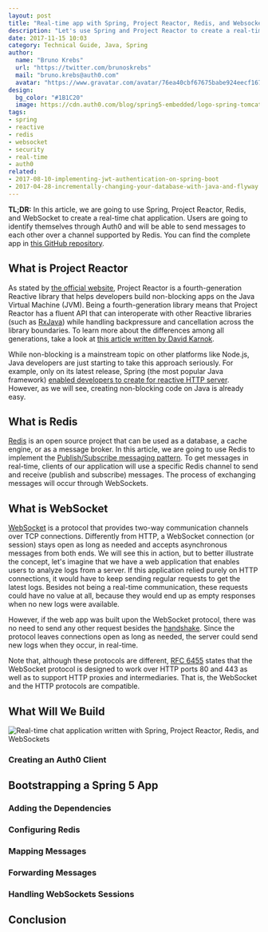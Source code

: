 ```yaml
---
layout: post
title: "Real-time app with Spring, Project Reactor, Redis, and Websockets"
description: "Let's use Spring and Project Reactor to create a real-time chat application."
date: 2017-11-15 10:03
category: Technical Guide, Java, Spring
author:
  name: "Bruno Krebs"
  url: "https://twitter.com/brunoskrebs"
  mail: "bruno.krebs@auth0.com"
  avatar: "https://www.gravatar.com/avatar/76ea40cbf67675babe924eecf167b9b8?s=60"
design:
  bg_color: "#1B1C20"
  image: https://cdn.auth0.com/blog/spring5-embedded/logo-spring-tomcat-gradle.png
tags:
- spring
- reactive
- redis
- websocket
- security
- real-time
- auth0
related:
- 2017-08-10-implementing-jwt-authentication-on-spring-boot
- 2017-04-28-incrementally-changing-your-database-with-java-and-flyway
---
```


**TL;DR:** In this article, we are going to use Spring, Project Reactor, Redis, and WebSocket to create a real-time chat application. Users are going to identify themselves through Auth0 and will be able to send messages to each other over a channel supported by Redis. You can find the complete app in [this GitHub repository](https://github.com/auth0-blog/spring-reactive-websocket).

## What is Project Reactor

As stated by [the official website](https://projectreactor.io/), Project Reactor is a fourth-generation Reactive library that helps developers build non-blocking apps on the Java Virtual Machine (JVM). Being a fourth-generation library means that Project Reactor has a fluent API that can interoperate with other Reactive libraries (such as [RxJava](https://github.com/ReactiveX/RxJava)) while handling backpressure and cancellation across the library boundaries. To learn more about the differences among all generations, take a look at [this article written by David Karnok](https://akarnokd.blogspot.com.br/2016/03/operator-fusion-part-1.html).

While non-blocking is a mainstream topic on other platforms like Node.js, Java developers are just starting to take this approach seriously. For example, only on its latest release, Spring (the most popular Java framework) [enabled developers to create for reactive HTTP  server](https://docs.spring.io/spring/docs/current/spring-framework-reference/web-reactive.html). However, as we will see, creating non-blocking code on Java is already easy.

## What is Redis

[Redis](https://redis.io/) is an open source project that can be used as a database, a cache engine, or as a message broker. In this article, we are going to use Redis to implement the [Publish/Subscribe messaging pattern](https://en.wikipedia.org/wiki/Publish%E2%80%93subscribe_pattern). To get messages in real-time, clients of our application will use a specific Redis channel to send and receive (publish and subscribe) messages. The process of exchanging messages will occur through WebSockets.

## What is WebSocket

[WebSocket](https://developer.mozilla.org/en-US/docs/Web/API/WebSockets_API) is a protocol that provides two-way communication channels over TCP connections. Differently from HTTP, a WebSocket connection (or session) stays open as long as needed and accepts asynchronous messages from both ends. We will see this in action, but to better illustrate the concept, let's imagine that we have a web application that enables users to analyze logs from a server. If this application relied purely on HTTP connections, it would have to keep sending regular requests to get the latest logs. Besides not being a real-time communication, these requests could have no value at all, because they would end up as empty responses when no new logs were available.

However, if the web app was built upon the WebSocket protocol, there was no need to send any other request besides the [handshake](https://en.wikipedia.org/wiki/WebSocket#Protocol_handshake). Since the protocol leaves connections open as long as needed, the server could send new logs when they occur, in real-time.

Note that, although these protocols are different, [RFC 6455](https://tools.ietf.org/html/rfc6455) states that the WebSocket protocol is designed to work over HTTP ports 80 and 443 as well as to support HTTP proxies and intermediaries. That is, the WebSocket and the HTTP protocols are compatible.

## What Will We Build

![Real-time chat application written with Spring, Project Reactor, Redis, and WebSockets](https://cdn.auth0.com/blog/spring-reactive/real-time-chap.png)

### Creating an Auth0 Client

## Bootstrapping a Spring 5 App

### Adding the Dependencies

### Configuring Redis

### Mapping Messages

### Forwarding Messages

### Handling WebSockets Sessions

## Conclusion
